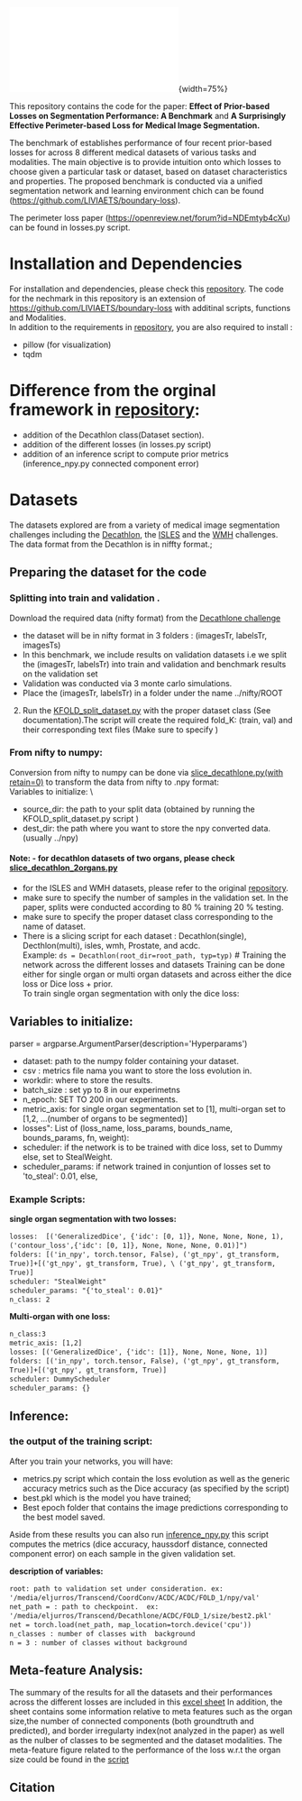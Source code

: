 ![](resources/Meta-features/Dice.pdf){width=75%}



This repository contains the code for the paper: **Effect of Prior-based Losses on Segmentation Performance: A Benchmark** and **A Surprisingly Effective Perimeter-based Loss for Medical Image Segmentation.**  
  
  
The benchmark of establishes performance of four recent prior-based losses for across 8 different medical datasets of various tasks and modalities. The main objective is to provide intuition onto which losses to choose given a particular task or dataset, based on dataset characteristics and properties. The proposed benchmark is conducted via a unified segmentation network and learning environment chich can be found (https://github.com/LIVIAETS/boundary-loss).   
   
The perimeter loss paper (https://openreview.net/forum?id=NDEmtyb4cXu) can be found in losses.py script.   
   
   
# Installation and Dependencies  
  
For installation and dependencies, please check this [repository](https://github.com/LIVIAETS/boundary-loss). The code for the nechmark in this repository is an extension of https://github.com/LIVIAETS/boundary-loss with additinal scripts, functions and Modalities.  
In addition to the requirements in [repository](https://github.com/LIVIAETS/boundary-loss), you are also required to install :  
- pillow (for visualization)  
- tqdm  

# Difference from the orginal framework in [repository](https://github.com/LIVIAETS/boundary-loss):  
- addition of the Decathlon class(Dataset section).   
- addition of the different losses (in losses.py script)   
- addition of an inference script to compute prior metrics (inference_npy.py connected component error)   
  
  
# Datasets   
The datasets explored are from a variety of medical image segmentation challenges including the [Decathlon](http://medicaldecathlon.com), the  [ISLES](http://www.isles-challenge.org) and the [WMH](https://wmh.isi.uu.nl) challenges. The data format from the Decathlon is in niffty format.;   
  
## Preparing the dataset for the code  
### Splitting into train and validation . 

Download the required data (nifty format) from the [Decathlone challenge](http://medicaldecathlon.com)  
   - the dataset will be in nifty format in 3 folders : (imagesTr, labelsTr, imagesTs)  
   - In this benchmark, we include results on validation datasets i.e we split the (imagesTr, labelsTr) into train and validation and benchmark results on the validation set   
   - Validation was conducted via 3 monte carlo simulations.  
   - Place the (imagesTr, labelsTr) in a folder under the name ../nifty/ROOT  
2. Run the [KFOLD_split_dataset.py](https://github.com/rosanajurdi/DataSET_module) with the proper dataset class (See documentation).The script will create the required fold_K: (train, val) and their corresponding text files (Make sure to specify )   
### From nifty to numpy: 

Conversion from nifty to numpy can be done via [slice_decathlone.py(with retain=0)](https://github.com/rosanajurdi/Prior-based-Losses-for-Medical-Image-Segmentation/blob/master/slice_decathlon.py) to transform the data from nifty to .npy format:  
Variables to initialize: \\  
- source_dir: the path to your split data (obtained by running the KFOLD_split_dataset.py script )  
- dest_dir: the path where you want to store the npy converted data. (usually ../npy)  
#### Note: - for decathlon datasets of two organs, please check [slice_decathlon_2organs.py](https://github.com/rosanajurdi/Prior-based-Losses-for-Medical-Image-Segmentation/blob/master/slice_decathlon_2organs.py)  
- for the ISLES and WMH datasets, please refer to the original [repository](https://github.com/LIVIAETS/boundary-loss).  
- make sure to specify the number of samples in the validation set. In the paper,  splits were conducted according to 80 % training 20 % testing.   
- make sure to specify the proper dataset class corresponding to the name of dataset.  
- There is a slicing script for each dataset : Decathlon(single), Decthlon(multi), isles, wmh, Prostate, and acdc.  
                         Example: `ds = Decathlon(root_dir=root_path, typ=typ)` # Training the network across the different losses and datasets Training can be done either for single organ or multi organ datasets and across either the dice loss or Dice loss + prior.   
To train single organ segmentation with only the dice loss:  
  
## Variables to initialize:  
  
parser = argparse.ArgumentParser(description='Hyperparams')  
- dataset: path to the numpy folder containing your dataset.  
- csv : metrics file nama you want to store the loss evolution in.   
- workdir: where to store the results.   
- batch_size : set yp to 8 in our experimetns  
- n_epoch: SET TO 200 in our experiments.  
- metric_axis: for single organ segmentation set to [1], multi-organ set to [1,2, ...(number of organs to be segmented)]  
- losses": List of (loss_name, loss_params, bounds_name, bounds_params, fn, weight):  
- scheduler: if the network is to be trained with dice loss, set to Dummy else, set to StealWeight.  
- scheduler_params: if network trained in conjuntion of losses set to 'to_steal': 0.01, else,   
  
### Example Scripts:  
 **single organ segmentation with two losses:**  
```  
losses:  [('GeneralizedDice', {'idc': [0, 1]}, None, None, None, 1), ('contour_loss',{'idc': [0, 1]}, None, None, None, 0.01)]") 
folders: [('in_npy', torch.tensor, False), ('gt_npy', gt_transform, True)]+[('gt_npy', gt_transform, True), \ ('gt_npy', gt_transform, True)]
scheduler: "StealWeight" 
scheduler_params: "{'to_steal': 0.01}"
n_class: 2
 ```  
**Multi-organ with one loss:**
``` 
n_class:3  
metric_axis: [1,2]
losses: [('GeneralizedDice', {'idc': [1]}, None, None, None, 1)]
folders: [('in_npy', torch.tensor, False), ('gt_npy', gt_transform, True)]+[('gt_npy', gt_transform, True)]  
scheduler: DummyScheduler
scheduler_params: {}
``` 
 
 
  
  
## Inference:   
### the output of the training script: 

After you train your networks, you will have:
- metrics.py script which contain the loss evolution as well as the generic accuracy metrics such as the Dice accuracy (as specified by the script)   
- best.pkl  which is the model you have trained;   
- Best epoch folder that contains the image predictions corresponding to the best model saved.

Aside from these results you can also run [inference_npy.py](https://github.com/rosanajurdi/Prior-based-Losses-for-Medical-Image-Segmentation/blob/master/inference_npy.py)
this script computes the metrics (dice accuracy, haussdorf distance, connected component error) on each sample in the given validation set.

**description of variables:**

``` 
root: path to validation set under consideration. ex: '/media/eljurros/Transcend/CoordConv/ACDC/ACDC/FOLD_1/npy/val'
net_path = : path to checkpoint.  ex: '/media/eljurros/Transcend/Decathlone/ACDC/FOLD_1/size/best2.pkl'
net = torch.load(net_path, map_location=torch.device('cpu'))
n_classes : number of classes with  background
n = 3 : number of classes without background 
``` 

## Meta-feature Analysis:
The summary of the results for all the datasets and their performances across the different losses are included in this [excel sheet](https://github.com/rosanajurdi/Prior-based-Losses-for-Medical-Image-Segmentation/blob/master/BenchmarkResults.csv)
In addition, the sheet contains some information relative to meta features such as the organ size,the number of connected components (both groundtruth and predicted), and border irregularty index(not analyzed in the paper) as well as the nulber of classes to be segmented and the dataset modalities.
The meta-feature figure related to the performance of the loss w.r.t  the organ size could be found in the [script](https://github.com/rosanajurdi/Prior-based-Losses-for-Medical-Image-Segmentation/blob/master/meta_feature_graph.py)

## Citation  

